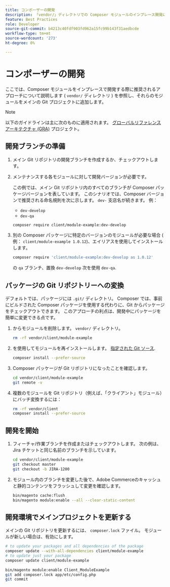 ```yaml
---
title: コンポーザーの開発
description: 「vendor/」ディレクトリでの Composer モジュールのインプレース開発について説明します。
feature: Best Practices
role: Developer
source-git-commit: b4213c40fdf903fd962a15fc99b143f31aedbcde
workflow-type: tm+mt
source-wordcount: '273'
ht-degree: 0%

---
```



# コンポーザーの開発

ここでは、Composer モジュールをインプレースで開発する際に推奨されるアプローチについて説明します ( `vendor/` ディレクトリ ) を参照し、それらのモジュールをメインの Git プロジェクトに追加します。

>[!NOTE]
>
>以下のガイドラインは主に次のものに適用されます。 [グローバルリファレンスアーキテクチャ (GRA)](../overview.md) プロジェクト。

## 開発ブランチの準備

1. メイン Git リポジトリの開発ブランチを作成するか、チェックアウトします。
1. メンテナンスする各モジュールに対して開発バージョンが必要です。

   この例では、メイン Git リポジトリ内のすべてのブランチが Composer パッケージバージョンを表しています。 このシナリオでは、Composer バージョンで推奨される命名規則を次に示します。 `dev-` 支店名が続きます。 例：

   - `dev-develop`
   - `dev-qa`

   ```bash
   composer require client/module-example:dev-develop
   ```

1. 別の Composer パッケージに特定のバージョンのモジュールが必要な場合 ( 例： `client/module-example 1.0.12`)、エイリアスを使用してインストールします。

   ```bash
   composer require 'client/module-example:dev-develop as 1.0.12'
   ```

   の `qa` ブランチ、置換 `dev-develop` 次を使用 `dev-qa`.

## パッケージの Git リポジトリーへの変換

デフォルトでは、パッケージには `.git/` ディレクトリ。 Composer では、事前にビルドされた Composer パッケージを使用する代わりに、Git からパッケージをチェックアウトできます。 このアプローチの利点は、開発中にパッケージを簡単に変更できる点です。

1. からモジュールを削除します。 `vendor/` ディレクトリ。

   ```bash
   rm -rf vendor/client/module-example
   ```

1. を使用してモジュールを再インストールします。 [指定された Git ソース](#prepare-a-development-branch).

   ```bash
   composer install --prefer-source
   ```

1. Composer パッケージが Git リポジトリになったことを確認します。

   ```bash
   cd vendor/client/module-example
   git remote -v
   ```

1. 複数のモジュールを Git リポジトリ（例えば、「クライアント」モジュール）にバッチ変換するには：

   ```bash
   rm -rf vendor/client
   composer install --prefer-source
   ```

## 開発を開始

1. フィーチャ/作業ブランチを作成またはチェックアウトします。 次の例は、Jira チケットと同じ名前のブランチを示しています。

   ```bash
   cd vendor/client/module-example
   git checkout master
   git checkout -b JIRA-1200
   ```

1. モジュール内のブランチを変更した後で、Adobe Commerceのキャッシュと静的コンテンツをフラッシュして変更を確認します。

   ```bash
   bin/magento cache:flush
   bin/magento module:enable --all --clear-static-content
   ```

## 開発環境でメインプロジェクトを更新する

メインの Git リポジトリを更新するには、 `composer.lock` ファイル。 モジュールが新しい場合は、有効にします。

```bash
# to update your packages and all dependencies of the package
composer update --with-all-dependencies client/module-example
# to update just your package
composer update client/module-example
 
bin/magento module:enable Client_ModuleExample
git add composer.lock app/etc/config.php
git commit
```
